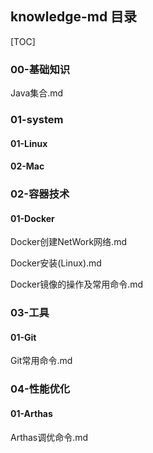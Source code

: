## knowledge-md 目录

[TOC]



### 00-基础知识

Java集合.md

### 01-system

#### 01-Linux

#### 02-Mac

### 02-容器技术

#### 01-Docker

Docker创建NetWork网络.md

Docker安装(Linux).md      

Docker镜像的操作及常用命令.md

### 03-工具

#### 01-Git

Git常用命令.md   

### 04-性能优化

####  01-Arthas
Arthas调优命令.md